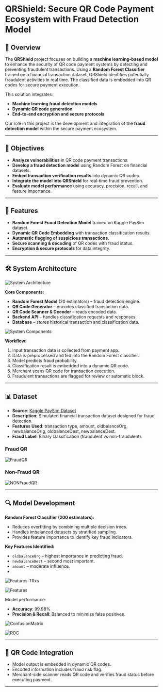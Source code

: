 # QRShield: Secure QR Code Payment Ecosystem with Fraud Detection Model

## 📌 Overview

The **QRShield** project focuses on building a **machine learning-based model** to enhance the security of QR code payment systems by detecting and preventing fraudulent transactions. Using a **Random Forest Classifier** trained on a financial transaction dataset, QRShield identifies potentially fraudulent activities in real time. The classified data is embedded into QR codes for secure payment execution.

This solution integrates:

* **Machine learning fraud detection models**
* **Dynamic QR code generation**
* **End-to-end encryption and secure protocols**

Our role in this project is the development and integration of the **fraud detection model** within the secure payment ecosystem.

---

## 🎯 Objectives

* **Analyze vulnerabilities** in QR code payment transactions.
* **Develop a fraud detection model** using Random Forest on financial datasets.
* **Embed transaction verification results** into dynamic QR codes.
* **Integrate the model into QRShield** for real-time fraud prevention.
* **Evaluate model performance** using accuracy, precision, recall, and feature importance.

---

## 🚀 Features

* **Random Forest Fraud Detection Model** trained on Kaggle PaySim dataset.
* **Dynamic QR Code Embedding** with transaction classification results.
* **Automatic flagging of suspicious transactions**.
* **Secure scanning & decoding** of QR codes with fraud status.
* **Encryption & secure protocols** for data integrity.

---

## 🛠 System Architecture

![System Architecture](ARCH.svg)

**Core Components:**

* **Random Forest Model** (20 estimators) – fraud detection engine.
* **QR Code Generator** – encodes classified transaction data.
* **QR Code Scanner & Decoder** – reads encoded data.
* **Backend API** – handles classification requests and responses.
* **Database** – stores historical transaction and classification data.

![System Components](Model-Pipeline.png)

**Workflow:**

1. Input transaction data is collected from payment app.
2. Data is preprocessed and fed into the Random Forest classifier.
3. Model predicts fraud probability.
4. Classification result is embedded into a dynamic QR code.
5. Merchant scans QR code for transaction execution.
6. Fraudulent transactions are flagged for review or automatic block.

---

## 📊 Dataset

* **Source**: [Kaggle PaySim Dataset](https://www.kaggle.com/datasets/ntnu-testimon/paysim1)
* **Description**: Simulated financial transaction dataset designed for fraud detection.
* **Features Used**: transaction type, amount, oldbalanceOrg, newbalanceOrig, oldbalanceDest, newbalanceDest.
* **Fraud Label**: Binary classification (fraudulent vs non-fraudulent).
### Fraud QR
![FraudQR](FraudQRCode.png)

### Non-Fraud QR
![NONFraudQR](NONFraudQR.png)

---

## 🔍 Model Development

**Random Forest Classifier (200 estimators):**

* Reduces overfitting by combining multiple decision trees.
* Handles imbalanced datasets by stratified sampling.
* Provides feature importance to identify key fraud indicators.

**Key Features Identified:**

* `oldbalanceOrg` – highest importance in predicting fraud.
* `newbalanceDest` – second most important.
* `amount` – moderate influence.
* 
![Features-TRxs](TRXs-Types.png)

![Features](Model.png)


Model performance:

* **Accuracy**: 99.98%
* **Precision & Recall**: Balanced to minimize false positives.

![ConfusionMatrix](ConfusionMatrix.png)

![ROC](ROCCurve.png)

---

## 🔗 QR Code Integration

* Model output is embedded in dynamic QR codes.
* Encoded information includes fraud risk flag.
* Merchant-side scanner reads QR code and verifies fraud status before executing payment.

---
